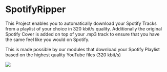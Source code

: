 # SpotifyRipper

This Project enables you to automatically download your Spotify Tracks from a playlist of your choice in 320 kbit/s quality.
Additionally the original Spotify Cover is added on top of your .mp3 track to ensure that you have the same feel like you would on Spotify.

This is made possible by our modules that download your Spotify Playlist based on the highest quality YouTube files (320 kbit/s)

<a href = "https://github.com/Tanu-N-Prabhu/Python/graphs/contributors">
  <img src = "https://contrib.rocks/image?repo = GitHub_username/repository_name"/>
</a>
